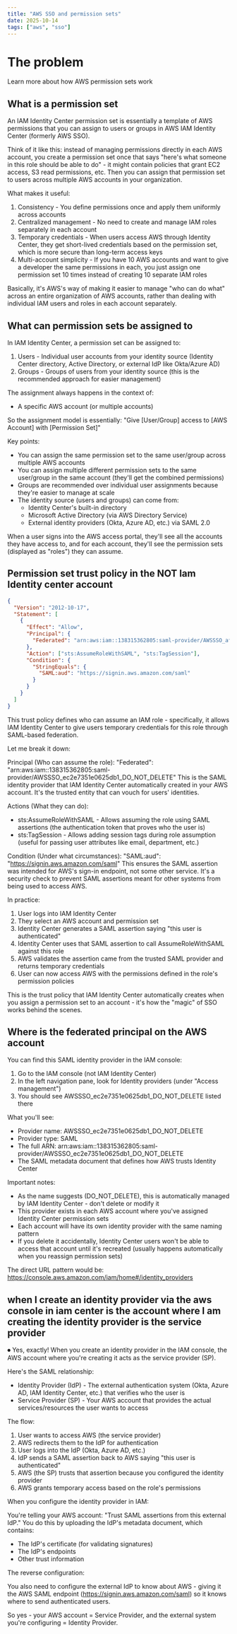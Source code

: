 ```yaml
---
title: "AWS SSO and permission sets"
date: 2025-10-14
tags: ["aws", "sso"]
---
```


# The problem

Learn more about how AWS permission sets work

## What is a permission set

An IAM Identity Center permission set is essentially a template of AWS permissions that you can assign to users or groups in AWS IAM Identity Center (formerly AWS SSO).

Think of it like this: instead of managing permissions directly in each AWS account, you create a permission set once that says "here's what someone in this role should be able to do" - it might contain policies that grant EC2 access, S3 read permissions, etc. Then you can assign that permission set to users across multiple AWS accounts in
your organization.

What makes it useful:

1. Consistency - You define permissions once and apply them uniformly across accounts
2. Centralized management - No need to create and manage IAM roles separately in each account
3. Temporary credentials - When users access AWS through Identity Center, they get short-lived credentials based on the permission set, which is more secure than long-term access keys
4. Multi-account simplicity - If you have 10 AWS accounts and want to give a developer the same permissions in each, you just assign one permission set 10 times instead of creating 10 separate IAM roles

Basically, it's AWS's way of making it easier to manage "who can do what" across an entire organization of AWS accounts, rather than dealing with individual IAM users and roles in each account separately.

## What can permission sets be assigned to

In IAM Identity Center, a permission set can be assigned to:

1. Users - Individual user accounts from your identity source (Identity Center directory, Active Directory, or external IdP like Okta/Azure AD)
2. Groups - Groups of users from your identity source (this is the recommended approach for easier management)

The assignment always happens in the context of:

- A specific AWS account (or multiple accounts)

So the assignment model is essentially: "Give [User/Group] access to [AWS Account] with [Permission Set]"

Key points:

- You can assign the same permission set to the same user/group across multiple AWS accounts
- You can assign multiple different permission sets to the same user/group in the same account (they'll get the combined permissions)
- Groups are recommended over individual user assignments because they're easier to manage at scale
- The identity source (users and groups) can come from:
  - Identity Center's built-in directory
  - Microsoft Active Directory (via AWS Directory Service)
  - External identity providers (Okta, Azure AD, etc.) via SAML 2.0

When a user signs into the AWS access portal, they'll see all the accounts they have access to, and for each account, they'll see the permission sets (displayed as "roles") they can assume.

## Permission set trust policy in the NOT Iam Identity center account

```json
{
  "Version": "2012-10-17",
  "Statement": [
    {
      "Effect": "Allow",
      "Principal": {
        "Federated": "arn:aws:iam::138315362805:saml-provider/AWSSSO_af5o7351e0625db1_DO_NOT_DELETE"
      },
      "Action": ["sts:AssumeRoleWithSAML", "sts:TagSession"],
      "Condition": {
        "StringEquals": {
          "SAML:aud": "https://signin.aws.amazon.com/saml"
        }
      }
    }
  ]
}
```

This trust policy defines who can assume an IAM role - specifically, it allows IAM Identity Center to give users temporary credentials for this role through SAML-based federation.

Let me break it down:

Principal (Who can assume the role):
"Federated": "arn:aws:iam::138315362805:saml-provider/AWSSSO_ec2e7351e0625db1_DO_NOT_DELETE"
This is the SAML identity provider that IAM Identity Center automatically created in your AWS account. It's the trusted entity that can vouch for users' identities.

Actions (What they can do):

- sts:AssumeRoleWithSAML - Allows assuming the role using SAML assertions (the authentication token that proves who the user is)
- sts:TagSession - Allows adding session tags during role assumption (useful for passing user attributes like email, department, etc.)

Condition (Under what circumstances):
"SAML:aud": "https://signin.aws.amazon.com/saml"
This ensures the SAML assertion was intended for AWS's sign-in endpoint, not some other service. It's a security check to prevent SAML assertions meant for other systems from being used to access AWS.

In practice:

1. User logs into IAM Identity Center
2. They select an AWS account and permission set
3. Identity Center generates a SAML assertion saying "this user is authenticated"
4. Identity Center uses that SAML assertion to call AssumeRoleWithSAML against this role
5. AWS validates the assertion came from the trusted SAML provider and returns temporary credentials
6. User can now access AWS with the permissions defined in the role's permission policies

This is the trust policy that IAM Identity Center automatically creates when you assign a permission set to an account - it's how the "magic" of SSO works behind the scenes.

## Where is the federated principal on the AWS account

You can find this SAML identity provider in the IAM console:

1.  Go to the IAM console (not IAM Identity Center)
2.  In the left navigation pane, look for Identity providers (under "Access management")
3.  You should see AWSSSO_ec2e7351e0625db1_DO_NOT_DELETE listed there

What you'll see:

- Provider name: AWSSSO_ec2e7351e0625db1_DO_NOT_DELETE
- Provider type: SAML
- The full ARN: arn:aws:iam::138315362805:saml-provider/AWSSSO_ec2e7351e0625db1_DO_NOT_DELETE
- The SAML metadata document that defines how AWS trusts Identity Center

Important notes:

- As the name suggests (DO_NOT_DELETE), this is automatically managed by IAM Identity Center - don't delete or modify it
- This provider exists in each AWS account where you've assigned Identity Center permission sets
- Each account will have its own identity provider with the same naming pattern
- If you delete it accidentally, Identity Center users won't be able to access that account until it's recreated (usually happens automatically when you reassign permission sets)

The direct URL pattern would be:
https://console.aws.amazon.com/iam/home#/identity_providers

## when I create an identity provider via the aws console in iam center is the account where I am creating the identity provider is the service provider

⏺ Yes, exactly! When you create an identity provider in the IAM console, the AWS account where you're creating it acts as the service provider (SP).

Here's the SAML relationship:

- Identity Provider (IdP) - The external authentication system (Okta, Azure AD, IAM Identity Center, etc.) that verifies who the user is
- Service Provider (SP) - Your AWS account that provides the actual services/resources the user wants to access

The flow:

1. User wants to access AWS (the service provider)
2. AWS redirects them to the IdP for authentication
3. User logs into the IdP (Okta, Azure AD, etc.)
4. IdP sends a SAML assertion back to AWS saying "this user is authenticated"
5. AWS (the SP) trusts that assertion because you configured the identity provider
6. AWS grants temporary access based on the role's permissions

When you configure the identity provider in IAM:

You're telling your AWS account: "Trust SAML assertions from this external IdP." You do this by uploading the IdP's metadata document, which contains:

- The IdP's certificate (for validating signatures)
- The IdP's endpoints
- Other trust information

The reverse configuration:

You also need to configure the external IdP to know about AWS - giving it the AWS SAML endpoint (https://signin.aws.amazon.com/saml) so it knows where to send authenticated users.

So yes - your AWS account = Service Provider, and the external system you're configuring = Identity Provider.
